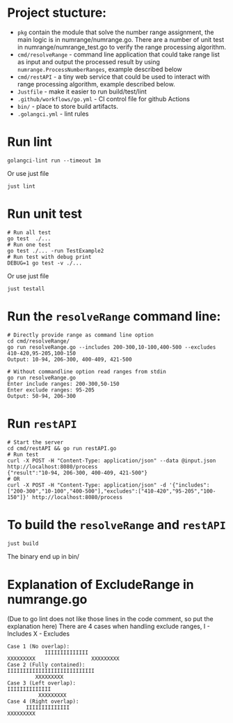# Project stucture:
 - `pkg` contain the module that solve the number range assignment, the main logic is in numrange/numrange.go.
There are a number of unit test in numrange/numrange_test.go to verify the range processing algorithm.
 - `cmd/resolveRange` - command line application that could take range list as input and output the processed result by using `numrange.ProcessNumberRanges`, example described below 
 - `cmd/restAPI` - a tiny web service that could be used to interact with range processing algorithm, example described below.
 - `Justfile` - make it easier to run build/test/lint
 - `.github/workflows/go.yml` - CI control file for github Actions
 - `bin/` - place to store build artifacts.
 - `.golangci.yml` - lint rules

# Run lint
```
golangci-lint run --timeout 1m
```
Or use just file
```
just lint
```

# Run unit test
```
# Run all test
go test  ./...
# Run one test
go test ./... -run TestExample2
# Run test with debug print
DEBUG=1 go test -v ./...
``` 
Or use just file
```
just testall
```

# Run the `resolveRange` command line:
```
# Directly provide range as command line option
cd cmd/resolveRange/
go run resolveRange.go --includes 200-300,10-100,400-500 --excludes 410-420,95-205,100-150
Output: 10-94, 206-300, 400-409, 421-500

# Without commandline option read ranges from stdin
go run resolveRange.go 
Enter include ranges: 200-300,50-150
Enter exclude ranges: 95-205
Output: 50-94, 206-300
```

# Run `restAPI`
```
# Start the server
cd cmd/restAPI && go run restAPI.go
# Run test
curl -X POST -H "Content-Type: application/json" --data @input.json http://localhost:8080/process
{"result":"10-94, 206-300, 400-409, 421-500"}
# OR
curl -X POST -H "Content-Type: application/json" -d '{"includes":["200-300","10-100","400-500"],"excludes":["410-420","95-205","100-150"]}' http://localhost:8080/process
```

# To build the `resolveRange` and `restAPI`
```
just build
```
The binary end up in bin/


# Explanation of ExcludeRange in numrange.go
(Due to go lint does not like those lines in the code comment, so put the explanation here)
There are 4 cases when handling exclude ranges, 
I - Includes
X - Excludes
```
Case 1 (No overlap):
            IIIIIIIIIIIIII
XXXXXXXXX                  XXXXXXXXX
Case 2 (Fully contained):
IIIIIIIIIIIIIIIIIIIIIIIIIIII
         XXXXXXXXX
Case 3 (Left overlap):
IIIIIIIIIIIIII
          XXXXXXXXX
Case 4 (Right overlap):
      IIIIIIIIIIIIII
XXXXXXXXX 
```
